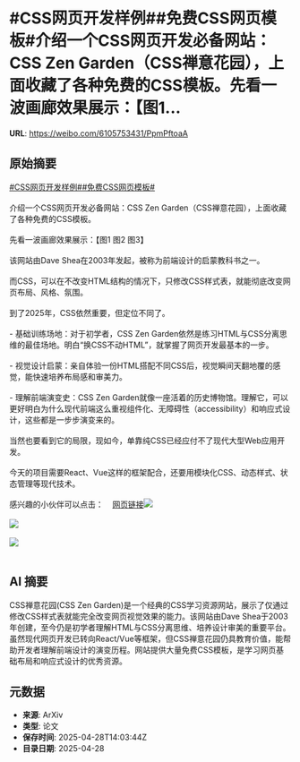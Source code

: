 # #CSS网页开发样例##免费CSS网页模板#介绍一个CSS网页开发必备网站：CSS Zen Garden（CSS禅意花园），上面收藏了各种免费的CSS模板。先看一波画廊效果展示：【图1...

**URL**: https://weibo.com/6105753431/PpmPftoaA

## 原始摘要

<a href="https://m.weibo.cn/search?containerid=231522type%3D1%26t%3D10%26q%3D%23CSS%E7%BD%91%E9%A1%B5%E5%BC%80%E5%8F%91%E6%A0%B7%E4%BE%8B%23&amp;extparam=%23CSS%E7%BD%91%E9%A1%B5%E5%BC%80%E5%8F%91%E6%A0%B7%E4%BE%8B%23" data-hide=""><span class="surl-text">#CSS网页开发样例#</span></a><a href="https://m.weibo.cn/search?containerid=231522type%3D1%26t%3D10%26q%3D%23%E5%85%8D%E8%B4%B9CSS%E7%BD%91%E9%A1%B5%E6%A8%A1%E6%9D%BF%23&amp;extparam=%23%E5%85%8D%E8%B4%B9CSS%E7%BD%91%E9%A1%B5%E6%A8%A1%E6%9D%BF%23" data-hide=""><span class="surl-text">#免费CSS网页模板#</span></a><br><br>介绍一个CSS网页开发必备网站：CSS Zen Garden（CSS禅意花园），上面收藏了各种免费的CSS模板。<br><br>先看一波画廊效果展示：【图1 图2 图3】<br><br>该网站由Dave Shea在2003年发起，被称为前端设计的启蒙教科书之一。<br><br>而CSS，可以在不改变HTML结构的情况下，只修改CSS样式表，就能彻底改变网页布局、风格、氛围。<br><br>到了2025年，CSS依然重要，但定位不同了。<br><br>- 基础训练场地：对于初学者，CSS Zen Garden依然是练习HTML与CSS分离思维的最佳场地。明白“换CSS不动HTML”，就掌握了网页开发最基本的一步。<br><br>- 视觉设计启蒙：亲自体验一份HTML搭配不同CSS后，视觉瞬间天翻地覆的感觉，能快速培养布局感和审美力。<br><br>- 理解前端演变史：CSS Zen Garden就像一座活着的历史博物馆。理解它，可以更好明白为什么现代前端这么重视组件化、无障碍性（accessibility）和响应式设计，这些都是一步步演变来的。<br><br>当然也要看到它的局限，现如今，单靠纯CSS已经应付不了现代大型Web应用开发。<br><br>今天的项目需要React、Vue这样的框架配合，还要用模块化CSS、动态样式、状态管理等现代技术。<br><br>感兴趣的小伙伴可以点击：<a href="https://weibo.cn/sinaurl?u=https%3A%2F%2Fcsszengarden.com%2F" data-hide=""><span class="url-icon"><img style="width: 1rem;height: 1rem" src="https://h5.sinaimg.cn/upload/2015/09/25/3/timeline_card_small_web_default.png" referrerpolicy="no-referrer"></span><span class="surl-text">网页链接</span></a><img style="" src="https://tvax4.sinaimg.cn/large/006Fd7o3gy1i0wnksxhgng31h20oi1l2.gif" referrerpolicy="no-referrer"><br><br><img style="" src="https://tvax1.sinaimg.cn/large/006Fd7o3gy1i0wnksvjuvg31h60oiu11.gif" referrerpolicy="no-referrer"><br><br><img style="" src="https://tvax1.sinaimg.cn/large/006Fd7o3gy1i0wnksj1d2g30vw0oqe85.gif" referrerpolicy="no-referrer"><br><br>

## AI 摘要

CSS禅意花园(CSS Zen Garden)是一个经典的CSS学习资源网站，展示了仅通过修改CSS样式表就能完全改变网页视觉效果的能力。该网站由Dave Shea于2003年创建，至今仍是初学者理解HTML与CSS分离思维、培养设计审美的重要平台。虽然现代网页开发已转向React/Vue等框架，但CSS禅意花园仍具教育价值，能帮助开发者理解前端设计的演变历程。网站提供大量免费CSS模板，是学习网页基础布局和响应式设计的优秀资源。

## 元数据

- **来源**: ArXiv
- **类型**: 论文
- **保存时间**: 2025-04-28T14:03:44Z
- **目录日期**: 2025-04-28
